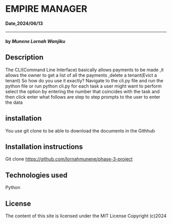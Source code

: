 # EMPIRE MANAGER

#### Date,2024/06/13
---

#### by *Munene Lornah Wanjiku*


## Description
The CLI(Command Line Interface) basically allows payments to be made ,it allows the owner to get a list of all the payments ,delete a tenant(Evict a tenant)
So how do you use it exactly? Navigate to the cli.py file and run the python file or run python cli.py
for each task a user  might want to perform select the option by entering the number that coincides with the task and then click enter
what follows are step to step prompts to the user to enter the data


## installation 
You use git clone to be able to download the documents in the Githhub

## Installation instructions
Git clone https://github.com/lornahmunene/phase-3-project

## Technologies used 
Python

## License
The content of this site is licensed under the MIT License
Copyright (c)2024
